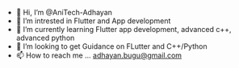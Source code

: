 - 👋 Hi, I’m @AniTech-Adhayan
- 👀 I’m intrested in Flutter and App development
- 🌱 I’m currently learning Flutter app development, advanced c++, advanced python
- 💞️ I’m looking to get Guidance on FLutter and C++/Python
- 📫 How to reach me ... adhayan.bugu@gmail.com

<!---
AniTech-Adhayan/AniTech-Adhayan is a ✨ special ✨ repository because its `README.md` (this file) appears on your GitHub profile.
You can click the Preview link to take a look at your changes.
--->
